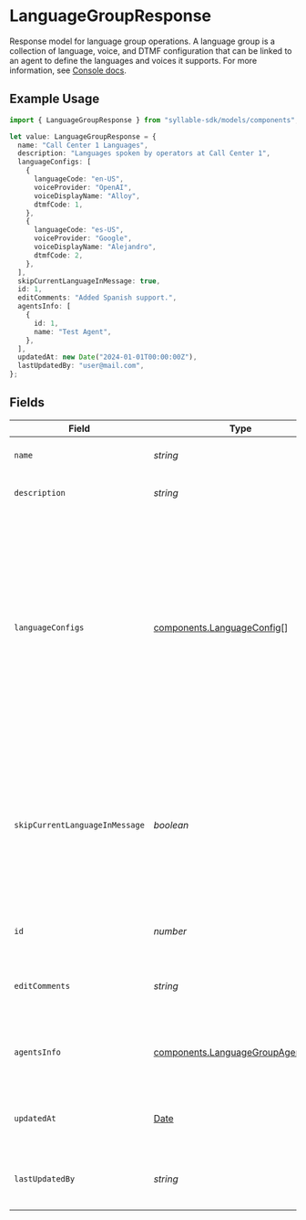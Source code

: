 # LanguageGroupResponse

Response model for language group operations.
A language group is a collection of language, voice, and DTMF configuration that can be
linked to an agent to define the languages and voices it supports. For more information, see
[Console docs](https://docs.syllable.ai/Resources/LanguageGroups).

## Example Usage

```typescript
import { LanguageGroupResponse } from "syllable-sdk/models/components";

let value: LanguageGroupResponse = {
  name: "Call Center 1 Languages",
  description: "Languages spoken by operators at Call Center 1",
  languageConfigs: [
    {
      languageCode: "en-US",
      voiceProvider: "OpenAI",
      voiceDisplayName: "Alloy",
      dtmfCode: 1,
    },
    {
      languageCode: "es-US",
      voiceProvider: "Google",
      voiceDisplayName: "Alejandro",
      dtmfCode: 2,
    },
  ],
  skipCurrentLanguageInMessage: true,
  id: 1,
  editComments: "Added Spanish support.",
  agentsInfo: [
    {
      id: 1,
      name: "Test Agent",
    },
  ],
  updatedAt: new Date("2024-01-01T00:00:00Z"),
  lastUpdatedBy: "user@mail.com",
};
```

## Fields

| Field                                                                                                                                                                                                                    | Type                                                                                                                                                                                                                     | Required                                                                                                                                                                                                                 | Description                                                                                                                                                                                                              | Example                                                                                                                                                                                                                  |
| ------------------------------------------------------------------------------------------------------------------------------------------------------------------------------------------------------------------------ | ------------------------------------------------------------------------------------------------------------------------------------------------------------------------------------------------------------------------ | ------------------------------------------------------------------------------------------------------------------------------------------------------------------------------------------------------------------------ | ------------------------------------------------------------------------------------------------------------------------------------------------------------------------------------------------------------------------ | ------------------------------------------------------------------------------------------------------------------------------------------------------------------------------------------------------------------------ |
| `name`                                                                                                                                                                                                                   | *string*                                                                                                                                                                                                                 | :heavy_check_mark:                                                                                                                                                                                                       | The name of the language group.                                                                                                                                                                                          | Call Center 1 Languages                                                                                                                                                                                                  |
| `description`                                                                                                                                                                                                            | *string*                                                                                                                                                                                                                 | :heavy_minus_sign:                                                                                                                                                                                                       | Description of the language group.                                                                                                                                                                                       | Languages spoken by operators at Call Center 1                                                                                                                                                                           |
| `languageConfigs`                                                                                                                                                                                                        | [components.LanguageConfig](../../models/components/languageconfig.md)[]                                                                                                                                                 | :heavy_check_mark:                                                                                                                                                                                                       | Voice and DTMF configurations for each language in the group.                                                                                                                                                            | [<br/>{<br/>"dtmf_code": 1,<br/>"language_code": "en-US",<br/>"voice_display_name": "Alloy",<br/>"voice_provider": "OpenAI"<br/>},<br/>{<br/>"dtmf_code": 2,<br/>"language_code": "es-US",<br/>"voice_display_name": "Alejandro",<br/>"voice_provider": "Google"<br/>}<br/>] |
| `skipCurrentLanguageInMessage`                                                                                                                                                                                           | *boolean*                                                                                                                                                                                                                | :heavy_check_mark:                                                                                                                                                                                                       | Whether a custom message using the language group to generate a language DTMF menu should skip the agent's current language in the menu.                                                                                 | true                                                                                                                                                                                                                     |
| `id`                                                                                                                                                                                                                     | *number*                                                                                                                                                                                                                 | :heavy_check_mark:                                                                                                                                                                                                       | The ID of the language group to update.                                                                                                                                                                                  | 1                                                                                                                                                                                                                        |
| `editComments`                                                                                                                                                                                                           | *string*                                                                                                                                                                                                                 | :heavy_minus_sign:                                                                                                                                                                                                       | Comments for the most recent edit to the language group.                                                                                                                                                                 | Added Spanish support.                                                                                                                                                                                                   |
| `agentsInfo`                                                                                                                                                                                                             | [components.LanguageGroupAgentInfo](../../models/components/languagegroupagentinfo.md)[]                                                                                                                                 | :heavy_minus_sign:                                                                                                                                                                                                       | IDs and names of the agents linked to the language group                                                                                                                                                                 | [<br/>{<br/>"id": 1,<br/>"name": "Test Agent"<br/>}<br/>]                                                                                                                                                                |
| `updatedAt`                                                                                                                                                                                                              | [Date](https://developer.mozilla.org/en-US/docs/Web/JavaScript/Reference/Global_Objects/Date)                                                                                                                            | :heavy_check_mark:                                                                                                                                                                                                       | Timestamp of the last update to the language group.                                                                                                                                                                      | 2024-01-01T00:00:00Z                                                                                                                                                                                                     |
| `lastUpdatedBy`                                                                                                                                                                                                          | *string*                                                                                                                                                                                                                 | :heavy_check_mark:                                                                                                                                                                                                       | Email of the user who last updated the language group.                                                                                                                                                                   | user@mail.com                                                                                                                                                                                                            |